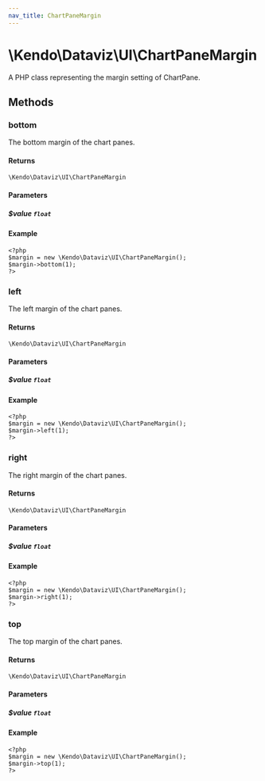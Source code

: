 ```yaml
---
nav_title: ChartPaneMargin
---
```


# \Kendo\Dataviz\UI\ChartPaneMargin

A PHP class representing the margin setting of ChartPane.


## Methods

### bottom
The bottom margin of the chart panes.

#### Returns
`\Kendo\Dataviz\UI\ChartPaneMargin`

#### Parameters

##### $value `float`



#### Example 
    <?php
    $margin = new \Kendo\Dataviz\UI\ChartPaneMargin();
    $margin->bottom(1);
    ?>

### left
The left margin of the chart panes.

#### Returns
`\Kendo\Dataviz\UI\ChartPaneMargin`

#### Parameters

##### $value `float`



#### Example 
    <?php
    $margin = new \Kendo\Dataviz\UI\ChartPaneMargin();
    $margin->left(1);
    ?>

### right
The right margin of the chart panes.

#### Returns
`\Kendo\Dataviz\UI\ChartPaneMargin`

#### Parameters

##### $value `float`



#### Example 
    <?php
    $margin = new \Kendo\Dataviz\UI\ChartPaneMargin();
    $margin->right(1);
    ?>

### top
The top margin of the chart panes.

#### Returns
`\Kendo\Dataviz\UI\ChartPaneMargin`

#### Parameters

##### $value `float`



#### Example 
    <?php
    $margin = new \Kendo\Dataviz\UI\ChartPaneMargin();
    $margin->top(1);
    ?>

